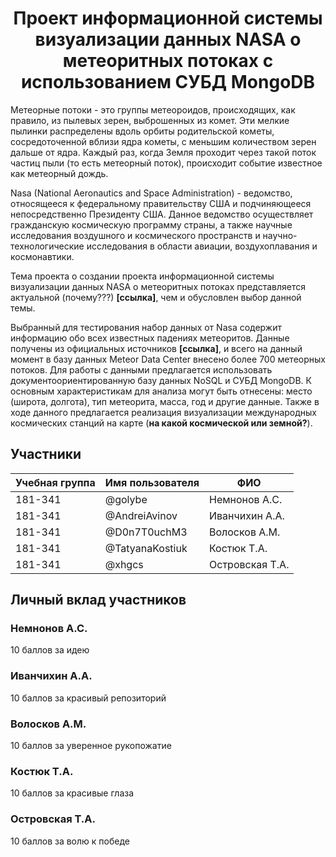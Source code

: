 <h1 align="center">Проект информационной системы визуализации данных NASA о метеоритных потоках с использованием СУБД MongoDB</h1>

Метеорные потоки - это группы метеороидов, происходящих, как правило, из пылевых зерен, выброшенных из комет. Эти мелкие пылинки распределены вдоль орбиты родительской кометы, сосредоточенной вблизи ядра кометы, с меньшим количеством зерен дальше от ядра. Каждый раз, когда Земля проходит через такой поток частиц пыли (то есть метеорный поток), происходит событие известное как метеорный дождь.

Nasa (National Aeronautics and Space Administration) - ведомство, относящееся к федеральному правительству США и подчиняющееся непосредственно Президенту США.
Данное ведомство осуществляет гражданскую космическую программу страны, а также научные исследования воздушного и космического пространств и научно-технологические исследования в области авиации, воздухоплавания и космонавтики.

Тема проекта о создании проекта информационной системы визуализации данных NASA о метеоритных потоках представляется актуальной (почему???) **[ссылка]**, чем и обусловлен выбор данной темы. 

Выбранный для тестирования набор данных от Nasa содержит информацию обо всех известных падениях метеоритов. Данные получены из официальных источников **[ссылка]**, и всего на данный момент в базу данных Meteor Data Center внесено более 700 метеорных потоков. Для работы с данными предлагается использовать документоориентированную базу данных NoSQL и СУБД MongoDB. К основным характеристикам для анализа могут быть отнесены: место (широта, долгота), тип метеорита, масса, год и другие данные. Также в ходе данного предлагается реализация визуализации международных космических станций на карте (**на какой космической или земной?**).


## Участники

| Учебная группа | Имя пользователя | ФИО                      |
|----------------|------------------|--------------------------|
| 181-341        | @golybe      | Немнонов А.С.             |
| 181-341        | @AndreiAvinov       | Иванчихин А.А.            |
| 181-341        | @D0n7T0uchM3       | Волосков А.М.|
| 181-341        | @TatyanaKostiuk       | Костюк Т.А.            |
| 181-341        | @xhgcs      | Островская Т.А.|

## Личный вклад участников

### Немнонов А.С. 

10 баллов за идею

### Иванчихин А.А. 

10 баллов за красивый репозиторий

### Волосков А.М.

10 баллов за уверенное рукопожатие

### Костюк Т.А. 

10 баллов за красивые глаза 

### Островская Т.А.

10 баллов за волю к победе

